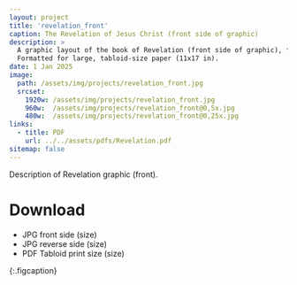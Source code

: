 ```yaml
---
layout: project
title: 'revelation_front'
caption: The Revelation of Jesus Christ (front side of graphic)
description: >
  A graphic layout of the book of Revelation (front side of graphic), focusing on the Seven churches of Revelation, and an overview of the interpretative frameworks for understanding the book of Revelation. 
  Formatted for large, tabloid-size paper (11x17 in).
date: 1 Jan 2025
image: 
  path: /assets/img/projects/revelation_front.jpg
  srcset: 
    1920w: /assets/img/projects/revelation_front.jpg
    960w:  /assets/img/projects/revelation_front@0,5x.jpg
    480w:  /assets/img/projects/revelation_front@0,25x.jpg
links:
  - title: PDF
    url: ../../assets/pdfs/Revelation.pdf
sitemap: false
---
```


Description of Revelation graphic (front).

# Download
- JPG front side (size)
- JPG reverse side (size)
- PDF Tabloid print size (size)

{:.figcaption}

